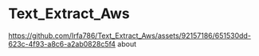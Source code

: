 # Text_Extract_Aws
https://github.com/Irfa786/Text_Extract_Aws/assets/92157186/651530dd-623c-4f93-a8c6-a2ab0828c5f4
about

